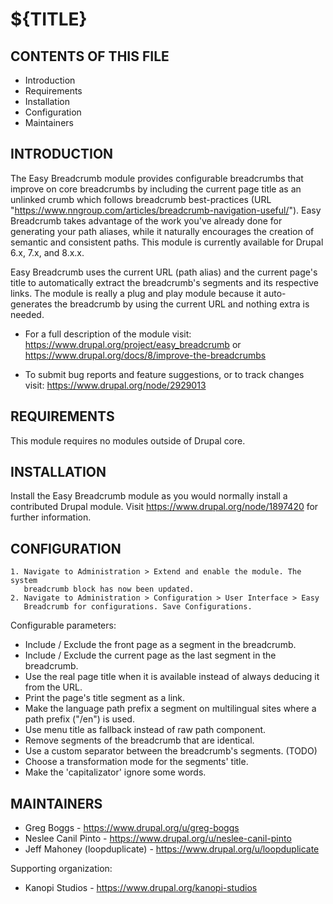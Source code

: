 # ${TITLE}

CONTENTS OF THIS FILE
---------------------

 * Introduction
 * Requirements
 * Installation
 * Configuration
 * Maintainers


INTRODUCTION
------------

The Easy Breadcrumb module provides configurable breadcrumbs that improve on
core breadcrumbs by including the current page title as an unlinked crumb which
follows breadcrumb best-practices
(URL "https://www.nngroup.com/articles/breadcrumb-navigation-useful/").
Easy Breadcrumb takes advantage of the work you've already done for generating
your path aliases, while it naturally encourages the creation of semantic
and consistent paths. This module is currently available for Drupal 6.x, 7.x,
and 8.x.x.

Easy Breadcrumb uses the current URL (path alias) and the current page's title
to automatically extract the breadcrumb's segments and its respective links.
The module is really a plug and play module because it auto-generates the
breadcrumb by using the current URL and nothing extra is needed.

 * For a full description of the module visit:
   https://www.drupal.org/project/easy_breadcrumb
   or
   https://www.drupal.org/docs/8/improve-the-breadcrumbs

 * To submit bug reports and feature suggestions, or to track changes visit:
   https://www.drupal.org/node/2929013


REQUIREMENTS
------------

This module requires no modules outside of Drupal core.


INSTALLATION
------------

Install the Easy Breadcrumb module as you would normally install a contributed
Drupal module. Visit https://www.drupal.org/node/1897420 for further
information.


CONFIGURATION
-------------

    1. Navigate to Administration > Extend and enable the module. The system
       breadcrumb block has now been updated.
    2. Navigate to Administration > Configuration > User Interface > Easy
       Breadcrumb for configurations. Save Configurations.

Configurable parameters:
 * Include / Exclude the front page as a segment in the breadcrumb.
 * Include / Exclude the current page as the last segment in the breadcrumb.
 * Use the real page title when it is available instead of always deducing it
   from the URL.
 * Print the page's title segment as a link.
 * Make the language path prefix a segment on multilingual sites where a path
   prefix ("/en") is used.
 * Use menu title as fallback instead of raw path component.
 * Remove segments of the breadcrumb that are identical.
 * Use a custom separator between the breadcrumb's segments. (TODO)
 * Choose a transformation mode for the segments' title.
 * Make the 'capitalizator' ignore some words.


MAINTAINERS
-----------

 * Greg Boggs - https://www.drupal.org/u/greg-boggs
 * Neslee Canil Pinto - https://www.drupal.org/u/neslee-canil-pinto
 * Jeff Mahoney (loopduplicate) - https://www.drupal.org/u/loopduplicate

Supporting organization:

 * Kanopi Studios - https://www.drupal.org/kanopi-studios

